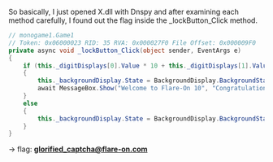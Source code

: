 So basically, I just opened X.dll with Dnspy and after examining each method carefully, I found out the flag inside the _lockButton_Click method.
```C#
// monogame1.Game1
// Token: 0x06000023 RID: 35 RVA: 0x000027F0 File Offset: 0x000009F0
private async void _lockButton_Click(object sender, EventArgs e)
{
	if (this._digitDisplays[0].Value * 10 + this._digitDisplays[1].Value == 42)
	{
		this._backgroundDisplay.State = BackgroundDisplay.BackgroundStates.Success;
		await MessageBox.Show("Welcome to Flare-On 10", "Congratulations!\n glorified_captcha@flare-on.com", new string[] { "Ok" });
	}
	else
	{
		this._backgroundDisplay.State = BackgroundDisplay.BackgroundStates.Failure;
	}
}

```
-> flag: **glorified_captcha@flare-on.com**
